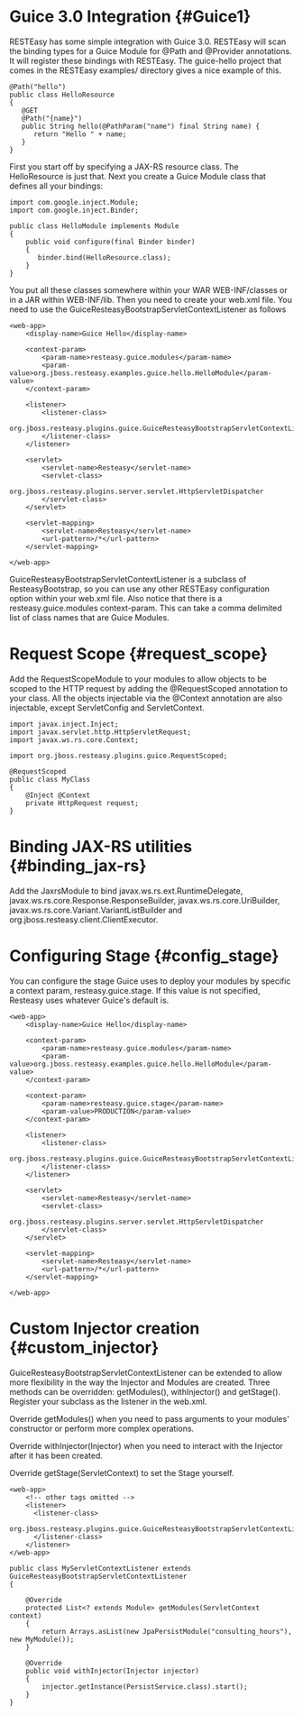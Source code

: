 Guice 3.0 Integration {#Guice1}
=====================

RESTEasy has some simple integration with Guice 3.0. RESTEasy will scan
the binding types for a Guice Module for @Path and @Provider
annotations. It will register these bindings with RESTEasy. The
guice-hello project that comes in the RESTEasy examples/ directory gives
a nice example of this.

    @Path("hello")
    public class HelloResource
    {
       @GET
       @Path("{name}")
       public String hello(@PathParam("name") final String name) {
          return "Hello " + name;
       }
    }

First you start off by specifying a JAX-RS resource class. The
HelloResource is just that. Next you create a Guice Module class that
defines all your bindings:

    import com.google.inject.Module;
    import com.google.inject.Binder;

    public class HelloModule implements Module
    {
        public void configure(final Binder binder)
        {
           binder.bind(HelloResource.class);
        }
    }

You put all these classes somewhere within your WAR WEB-INF/classes or
in a JAR within WEB-INF/lib. Then you need to create your web.xml file.
You need to use the GuiceResteasyBootstrapServletContextListener as
follows


    <web-app>
        <display-name>Guice Hello</display-name>

        <context-param>
            <param-name>resteasy.guice.modules</param-name>
            <param-value>org.jboss.resteasy.examples.guice.hello.HelloModule</param-value>
        </context-param>

        <listener>
            <listener-class>
                org.jboss.resteasy.plugins.guice.GuiceResteasyBootstrapServletContextListener
            </listener-class>
        </listener>

        <servlet>
            <servlet-name>Resteasy</servlet-name>
            <servlet-class>
                org.jboss.resteasy.plugins.server.servlet.HttpServletDispatcher
            </servlet-class>
        </servlet>

        <servlet-mapping>
            <servlet-name>Resteasy</servlet-name>
            <url-pattern>/*</url-pattern>
        </servlet-mapping>

    </web-app>

GuiceResteasyBootstrapServletContextListener is a subclass of
ResteasyBootstrap, so you can use any other RESTEasy configuration
option within your web.xml file. Also notice that there is a
resteasy.guice.modules context-param. This can take a comma delimited
list of class names that are Guice Modules.

Request Scope {#request_scope}
=============

Add the RequestScopeModule to your modules to allow objects to be scoped
to the HTTP request by adding the @RequestScoped annotation to your
class. All the objects injectable via the @Context annotation are also
injectable, except ServletConfig and ServletContext.


    import javax.inject.Inject;
    import javax.servlet.http.HttpServletRequest;
    import javax.ws.rs.core.Context;

    import org.jboss.resteasy.plugins.guice.RequestScoped;

    @RequestScoped
    public class MyClass
    {
        @Inject @Context
        private HttpRequest request;
    }

Binding JAX-RS utilities {#binding_jax-rs}
========================

Add the JaxrsModule to bind javax.ws.rs.ext.RuntimeDelegate,
javax.ws.rs.core.Response.ResponseBuilder, javax.ws.rs.core.UriBuilder,
javax.ws.rs.core.Variant.VariantListBuilder and
org.jboss.resteasy.client.ClientExecutor.

Configuring Stage {#config_stage}
=================

You can configure the stage Guice uses to deploy your modules by
specific a context param, resteasy.guice.stage. If this value is not
specified, Resteasy uses whatever Guice's default is.


    <web-app>
        <display-name>Guice Hello</display-name>

        <context-param>
            <param-name>resteasy.guice.modules</param-name>
            <param-value>org.jboss.resteasy.examples.guice.hello.HelloModule</param-value>
        </context-param>

        <context-param>
            <param-name>resteasy.guice.stage</param-name>
            <param-value>PRODUCTION</param-value>
        </context-param>

        <listener>
            <listener-class>
                org.jboss.resteasy.plugins.guice.GuiceResteasyBootstrapServletContextListener
            </listener-class>
        </listener>

        <servlet>
            <servlet-name>Resteasy</servlet-name>
            <servlet-class>
                org.jboss.resteasy.plugins.server.servlet.HttpServletDispatcher
            </servlet-class>
        </servlet>

        <servlet-mapping>
            <servlet-name>Resteasy</servlet-name>
            <url-pattern>/*</url-pattern>
        </servlet-mapping>

    </web-app>

Custom Injector creation {#custom_injector}
========================

GuiceResteasyBootstrapServletContextListener can be extended to allow
more flexibility in the way the Injector and Modules are created. Three
methods can be overridden: getModules(), withInjector() and getStage().
Register your subclass as the listener in the web.xml.

Override getModules() when you need to pass arguments to your modules'
constructor or perform more complex operations.

Override withInjector(Injector) when you need to interact with the
Injector after it has been created.

Override getStage(ServletContext) to set the Stage yourself.


    <web-app>
        <!-- other tags omitted -->
        <listener>
          <listener-class>
             org.jboss.resteasy.plugins.guice.GuiceResteasyBootstrapServletContextListener
          </listener-class>
        </listener>
    </web-app>

    public class MyServletContextListener extends GuiceResteasyBootstrapServletContextListener
    {

        @Override
        protected List<? extends Module> getModules(ServletContext context)
        {
            return Arrays.asList(new JpaPersistModule("consulting_hours"), new MyModule());
        }
        
        @Override
        public void withInjector(Injector injector)
        {
            injector.getInstance(PersistService.class).start();
        }
    }

